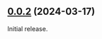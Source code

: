 <a name="0.0.2"></a>
## [0.0.2](https://github.com/origin-1/sync-readable/releases/tag/0.0.2) (2024-03-17)

Initial release.

